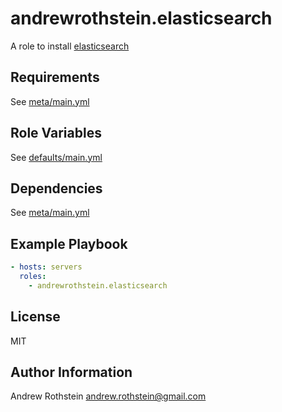 andrewrothstein.elasticsearch
=============================

A role to install [elasticsearch](https://www.elastic.co/)

Requirements
------------

See [meta/main.yml](meta/main.yml)

Role Variables
--------------

See [defaults/main.yml](defaults/main.yml)

Dependencies
------------

See [meta/main.yml](meta/main.yml)

Example Playbook
----------------

```yml
- hosts: servers
  roles:
    - andrewrothstein.elasticsearch
```

License
-------

MIT

Author Information
------------------

Andrew Rothstein <andrew.rothstein@gmail.com>
